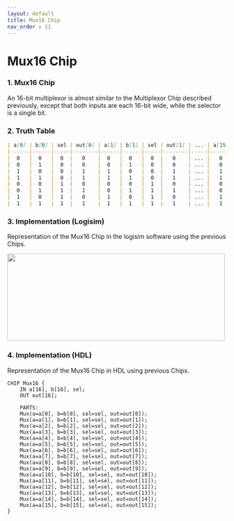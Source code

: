 ```yaml
---
layout: default
title: Mux16 Chip
nav_order : 11
---
```


# Mux16 Chip 

### 1. Mux16 Chip
An 16-bit multiplexor is almost similar to the Multiplexor Chip described previously, except that both inputs are each 16-bit wide, while the selector is a single bit.



### 2. Truth Table

```markdown
| a[0] | b[0] | sel | out[0] | a[1] | b[1] | sel | out[1] | ... | a[15] | b[15] | sel | out[15] |
|------|------|-----|--------|------|------|-----|--------|-----|-------|-------|-----|---------|
|  0   |  0   |  0  |   0    |  0   |  0   |  0  |   0    | ... |   0   |   0   |  0  |    0    |
|  0   |  1   |  0  |   0    |  0   |  1   |  0  |   0    | ... |   0   |   1   |  0  |    0    |
|  1   |  0   |  0  |   1    |  1   |  0   |  0  |   1    | ... |   1   |   0   |  0  |    1    |
|  1   |  1   |  0  |   1    |  1   |  1   |  0  |   1    | ... |   1   |   1   |  0  |    1    |
|  0   |  0   |  1  |   0    |  0   |  0   |  1  |   0    | ... |   0   |   0   |  1  |    0    |
|  0   |  1   |  1  |   1    |  0   |  1   |  1  |   1    | ... |   0   |   1   |  1  |    1    |
|  1   |  0   |  1  |   0    |  1   |  0   |  1  |   0    | ... |   1   |   0   |  1  |    0    |
|  1   |  1   |  1  |   1    |  1   |  1   |  1  |   1    | ... |   1   |   1   |  1  |    1    |
```

### 3. Implementation (Logisim)
Representation of the Mux16 Chip in the logisim software using the previous Chips.

<img src="/nand2tetris/logisim/mux16.png" width="500" height="200px"/> 


### 4. Implementation (HDL)
Representation of the Mux16 Chip in HDL using previous Chips.


```hdl
CHIP Mux16 {
    IN a[16], b[16], sel;
    OUT out[16];

    PARTS:
    Mux(a=a[0], b=b[0], sel=sel, out=out[0]);
    Mux(a=a[1], b=b[1], sel=sel, out=out[1]);
    Mux(a=a[2], b=b[2], sel=sel, out=out[2]);
    Mux(a=a[3], b=b[3], sel=sel, out=out[3]);
    Mux(a=a[4], b=b[4], sel=sel, out=out[4]);
    Mux(a=a[5], b=b[5], sel=sel, out=out[5]);
    Mux(a=a[6], b=b[6], sel=sel, out=out[6]);
    Mux(a=a[7], b=b[7], sel=sel, out=out[7]);
    Mux(a=a[8], b=b[8], sel=sel, out=out[8]);
    Mux(a=a[9], b=b[9], sel=sel, out=out[9]);
    Mux(a=a[10], b=b[10], sel=sel, out=out[10]);
    Mux(a=a[11], b=b[11], sel=sel, out=out[11]);
    Mux(a=a[12], b=b[12], sel=sel, out=out[12]);
    Mux(a=a[13], b=b[13], sel=sel, out=out[13]);
    Mux(a=a[14], b=b[14], sel=sel, out=out[14]);
    Mux(a=a[15], b=b[15], sel=sel, out=out[15]);
}
 ```